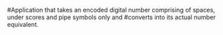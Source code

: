#Application that takes an encoded digital number comprising of spaces, under scores and pipe symbols only and 
#converts into its actual number equivalent.
